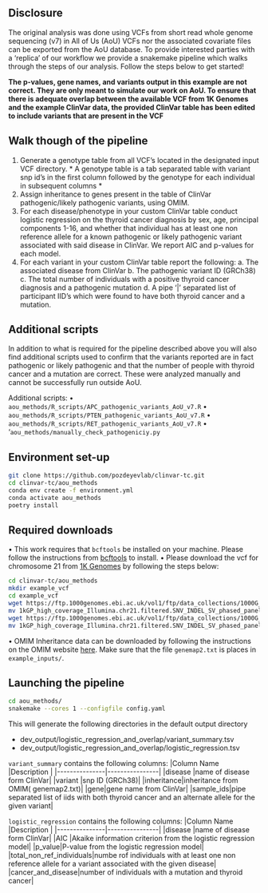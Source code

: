 ## Disclosure
The original analysis was done using VCFs from short read whole genome sequencing (v7) in All of Us (AoU) VCFs nor the associated covariate files can be exported from the AoU database. To provide interested parties with a ‘replica’ of our workflow we provide a snakemake pipeline which walks through the steps of our analysis. Follow the steps below to get started!

**The p-values, gene names, and variants output in this example are not correct. They are only meant to simulate our work on AoU. To ensure that there is adequate overlap between the available VCF from 1K Genomes and the example ClinVar data, the provided ClinVar table has been edited to include variants that are present in the VCF**

## Walk though of the pipeline
1)	Generate a genotype table from all VCF’s located in the designated input VCF directory. * A genotype table is a tab separated table with variant snp id’s in the first column followed by the genotype for each individual in subsequent columns *
2)	Assign inheritance to genes present in the table of ClinVar pathogenic/likely pathogenic variants, using OMIM. 
3)	For each disease/phenotype in your custom ClinVar table conduct logistic regression on the thyroid cancer diagnosis by sex, age, principal components 1-16, and whether that individual has at least one non reference allele for a known pathogenic or likely pathogenic variant associated with said disease in ClinVar. We report AIC and p-values for each model. 
4)	For each variant in your custom ClinVar table report the following:
a.	The associated disease from ClinVar
b.	The pathogenic variant ID (GRCh38)
c.	The total number of individuals with a positive thyroid cancer diagnosis and a pathogenic mutation
d.	A  pipe ‘|’ separated list of participant IID’s which were found to have both thyroid cancer and a mutation. 

## Additional scripts
In addition to what is required for the pipeline described above you will also find additional scripts used to confirm that the variants reported are in fact pathogenic or likely pathogenic and that the number of people with thyroid cancer and a mutation are correct. These were analyzed manually and cannot be successfully run outside AoU. 

Additional scripts:
•	`aou_methods/R_scripts/APC_pathogenic_variants_AoU_v7.R`
•	`aou_methods/R_scripts/PTEN_pathogenic_variants_AoU_v7.R`
•	`aou_methods/R_scripts/RET_pathogenic_variants_AoU_v7.R`
•	‘`aou_methods/manually_check_pathogeniciy.py`

## Environment set-up 
```bash
git clone https://github.com/pozdeyevlab/clinvar-tc.git
cd clinvar-tc/aou_methods
conda env create -f environment.yml
conda activate aou_methods
poetry install
```
## Required downloads
•	This work requires that `bcftools` be installed on your machine. Please follow the instructions from [bcftools]( https://samtools.github.io/bcftools/) to install.
•	Please download the vcf for chromosome 21 from [1K Genomes]( https://www.internationalgenome.org/) by following the steps below: 
```bash
cd clinvar-tc/aou_methods
mkdir example_vcf
cd example_vcf
wget https://ftp.1000genomes.ebi.ac.uk/vol1/ftp/data_collections/1000G_2504_high_coverage/working/20220422_3202_phased_SNV_INDEL_SV/1kGP_high_coverage_Illumina.chr21.filtered.SNV_INDEL_SV_phased_panel.vcf.gz 
mv 1kGP_high_coverage_Illumina.chr21.filtered.SNV_INDEL_SV_phased_panel.vcf.gz chr21.vcf.gz
wget https://ftp.1000genomes.ebi.ac.uk/vol1/ftp/data_collections/1000G_2504_high_coverage/working/20220422_3202_phased_SNV_INDEL_SV/1kGP_high_coverage_Illumina.chr21.filtered.SNV_INDEL_SV_phased_panel.vcf.gz.tbi
mv 1kGP_high_coverage_Illumina.chr21.filtered.SNV_INDEL_SV_phased_panel.vcf.gz.tbi chr21.vcf.gz.tbi
```
•	OMIM Inheritance data can be downloaded by following the instructions on the OMIM website [here]( https://data.omim.org/downloads/). Make sure that the file `genemap2.txt` is  places in `example_inputs/`. 

## Launching the pipeline
```bash
cd aou_methods/
snakemake --cores 1 --configfile config.yaml
```

This will generate the following directories in the default output directory
* dev_output/logistic_regression_and_overlap/variant_summary.tsv
* dev_output/logistic_regression_and_overlap/logistic_regression.tsv

`variant_summary` contains the following columns:
|Column Name    |Description     |
|---------------|----------------|
|disease |name of disease form ClinVar|
|variant |snp ID (GRCh38)|
|inheritance|inheritance from OMIM( genemap2.txt)|
|gene|gene name from ClinVar|
|sample_ids|pipe separated list of iids with both thyroid cancer and an alternate allele for the given variant|

`logistic_regression` contains the following columns:
|Column Name    |Description     |
|---------------|----------------|
|disease |name of disease form ClinVar|
|AIC |Akaike information criterion from the logistic regression model|
|p_value|P-value from the logistic regression model|
|total_non_ref_individuals|numbe rof individuals with at least one non reference allele for a variant associated with the given disease|
|cancer_and_disease|number of individuals with a mutation and thyroid cancer|
